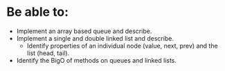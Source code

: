 # Be able to:
- Implement an array based queue and describe.
- Implement a single and double linked list and describe.
    - Identify properties of an individual node (value, next, prev) and the list (head, tail).
- Identify the BigO of methods on queues and linked lists.
